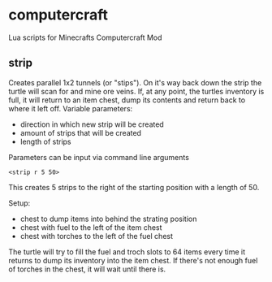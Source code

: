 # computercraft
Lua scripts for Minecrafts Computercraft Mod

## strip
Creates parallel 1x2 tunnels (or "stips"). On it's way back down the strip the turtle will scan for and mine ore veins.
If, at any point, the turtles inventory is full, it will return to an item chest, dump its contents and return back to where it left off.
Variable parameters:
* direction in which new strip will be created
* amount of strips that will be created
* length of strips

Parameters can be input via command line arguments

`<strip r 5 50>`

This creates 5 strips to the right of the starting position with a length of 50.

Setup:
* chest to dump items into behind the strating position
* chest with fuel to the left of the item chest
* chest with torches to the left of the fuel chest

The turtle will try to fill the fuel and troch slots to 64 items every time it returns to dump its inventory into the item chest.
If there's not enough fuel of torches in the chest, it will wait until there is.
